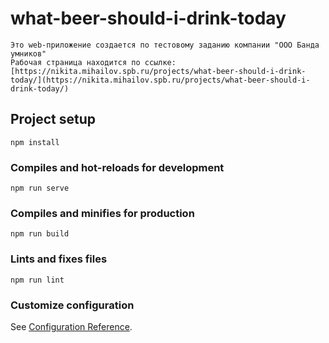 # what-beer-should-i-drink-today
```
Это web-приложение создается по тестовому заданию компании "ООО Банда умников"
Рабочая страница находится по ссылке: [https://nikita.mihailov.spb.ru/projects/what-beer-should-i-drink-today/](https://nikita.mihailov.spb.ru/projects/what-beer-should-i-drink-today/)
```
## Project setup
```
npm install
```

### Compiles and hot-reloads for development
```
npm run serve
```

### Compiles and minifies for production
```
npm run build
```

### Lints and fixes files
```
npm run lint
```

### Customize configuration
See [Configuration Reference](https://cli.vuejs.org/config/).
